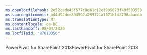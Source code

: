 ```yaml
---
ms.openlocfilehash: 2e52cade45f577c9e61c12e3995073f49f503559
ms.sourcegitcommit: ad4d92dce894592a259721a1571b1d8736abacdb
ms.translationtype: MT
ms.contentlocale: de-DE
ms.lasthandoff: 08/04/2020
ms.locfileid: "87610356"
---
```

<span data-ttu-id="37752-101">PowerPivot für SharePoint 2013</span><span class="sxs-lookup"><span data-stu-id="37752-101">PowerPivot for SharePoint 2013</span></span>
